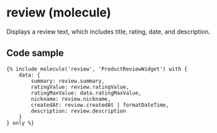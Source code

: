 # review (molecule)

Displays a review text, which includes title, rating, date, and description.

## Code sample

```
{% include molecule('review', 'ProductReviewWidget') with {
    data: {
        summary: review.summary,
        ratingValue: review.ratingValue,
        ratingMaxValue: data.ratingMaxValue,
        nickname: review.nickname,
        createdAt: review.createdAt | formatDateTime,
        description: review.description
    }
} only %}
```
